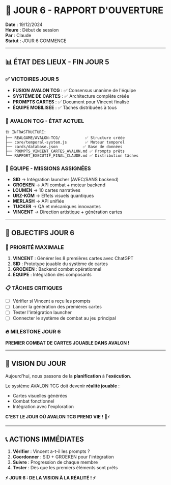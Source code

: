 # 🌅 JOUR 6 - RAPPORT D'OUVERTURE

**Date** : 19/12/2024  
**Heure** : Début de session  
**Par** : Claude  
**Statut** : JOUR 6 COMMENCE

---

## 📊 ÉTAT DES LIEUX - FIN JOUR 5

### ✅ **VICTOIRES JOUR 5**
- **FUSION AVALON TCG** : ✅ Consensus unanime de l'équipe
- **SYSTÈME DE CARTES** : ✅ Architecture complète créée
- **PROMPTS CARTES** : ✅ Document pour Vincent finalisé
- **ÉQUIPE MOBILISÉE** : ✅ Tâches distribuées à tous

### 🎴 **AVALON TCG - ÉTAT ACTUEL**
```
🏗️ INFRASTRUCTURE:
├── REALGAME/AVALON-TCG/           ✅ Structure créée
├── core/temporal-system.js        ✅ Moteur temporel
├── cards/database.json           ✅ Base de données
├── PROMPTS_VINCENT_CARTES_AVALON.md ✅ Prompts prêts
└── RAPPORT_EXECUTIF_FINAL_CLAUDE.md ✅ Distribution tâches
```

### 👥 **ÉQUIPE - MISSIONS ASSIGNÉES**
- **SID** → Intégration launcher (AVEC/SANS backend)
- **GROEKEN** → API combat + moteur backend
- **LOUMEN** → 10 cartes narratives
- **URZ-KÔM** → Effets visuels quantiques
- **MERLASH** → API unifiée
- **TUCKER** → QA et mécaniques innovantes
- **VINCENT** → Direction artistique + génération cartes

---

## 🎯 OBJECTIFS JOUR 6

### 🚀 **PRIORITÉ MAXIMALE**
1. **VINCENT** : Générer les 8 premières cartes avec ChatGPT
2. **SID** : Prototype jouable du système de cartes
3. **GROEKEN** : Backend combat opérationnel
4. **ÉQUIPE** : Intégration des composants

### 📋 **TÂCHES CRITIQUES**
- [ ] Vérifier si Vincent a reçu les prompts
- [ ] Lancer la génération des premières cartes
- [ ] Tester l'intégration launcher
- [ ] Connecter le système de combat au jeu principal

### 🔥 **MILESTONE JOUR 6**
**PREMIER COMBAT DE CARTES JOUABLE DANS AVALON !**

---

## 🌟 **VISION DU JOUR**

Aujourd'hui, nous passons de la **planification** à l'**exécution**. 

Le système AVALON TCG doit devenir **réalité jouable** :
- Cartes visuelles générées
- Combat fonctionnel
- Intégration avec l'exploration

**C'EST LE JOUR OÙ AVALON TCG PREND VIE !** 🎴⚡

---

## 📞 **ACTIONS IMMÉDIATES**

1. **Vérifier** : Vincent a-t-il les prompts ?
2. **Coordonner** : SID + GROEKEN pour l'intégration
3. **Suivre** : Progression de chaque membre
4. **Tester** : Dès que les premiers éléments sont prêts

**⚡ JOUR 6 : DE LA VISION À LA RÉALITÉ ! ⚡**